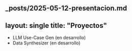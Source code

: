 _posts/2025-05-12-presentacion.md
---
layout: single
title: "Proyectos"
---

* LLM Use-Case Gen (en desarrollo)
* Data Synthesizer (en desarrollo)
